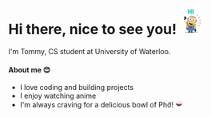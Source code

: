 # Hi there, nice to see you! <img src="Hi.gif" width="50"/>

I'm Tommy, CS student at University of Waterloo. 

#### About me 😊

* I love coding and building projects
* I enjoy watching anime
* I'm always craving for a delicious bowl of Phở! <img src="Pho.jpg" width="15"/>

